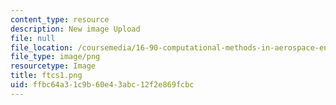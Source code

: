 ```yaml
---
content_type: resource
description: New image Upload
file: null
file_location: /coursemedia/16-90-computational-methods-in-aerospace-engineering-spring-2014/ffbc64a31c9b60e43abc12f2e869fcbc_ftcs1.png
file_type: image/png
resourcetype: Image
title: ftcs1.png
uid: ffbc64a3-1c9b-60e4-3abc-12f2e869fcbc
---
```

